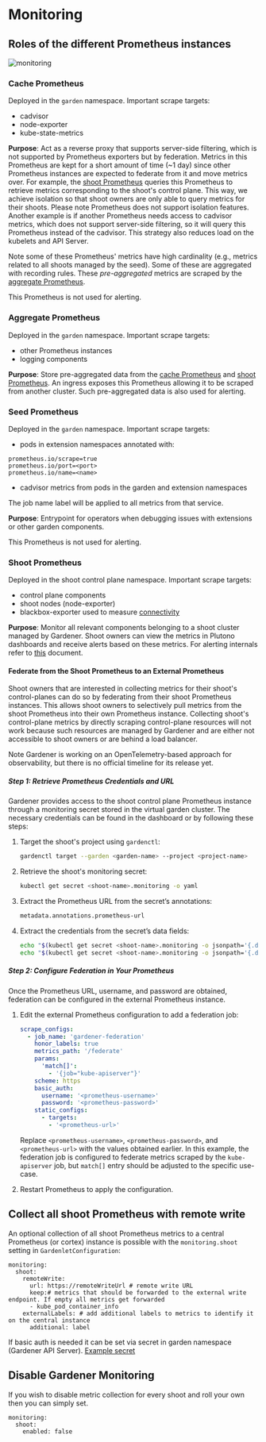 # Monitoring

## Roles of the different Prometheus instances

![monitoring](./images/monitoring.png)

### Cache Prometheus

Deployed in the `garden` namespace. Important scrape targets:

- cadvisor
- node-exporter
- kube-state-metrics

**Purpose**: Act as a reverse proxy that supports server-side filtering, which is not supported by Prometheus exporters but by federation. Metrics in this Prometheus are kept for a short amount of time (~1 day) since other Prometheus instances are expected to federate from it and move metrics over. For example, the [shoot Prometheus](#shoot-prometheus) queries this Prometheus to retrieve metrics corresponding to the shoot's control plane. This way, we achieve isolation so that shoot owners are only able to query metrics for their shoots. Please note Prometheus does not support isolation features. Another example is if another Prometheus needs access to cadvisor metrics, which does not support server-side filtering, so it will query this Prometheus instead of the cadvisor. This strategy also reduces load on the kubelets and API Server.

Note some of these Prometheus' metrics have high cardinality (e.g., metrics related to all shoots managed by the seed). Some of these are aggregated with recording rules. These _pre-aggregated_ metrics are scraped by the [aggregate Prometheus](#aggregate-prometheus).

This Prometheus is not used for alerting.

### Aggregate Prometheus

Deployed in the `garden` namespace. Important scrape targets:

- other Prometheus instances
- logging components

**Purpose**: Store pre-aggregated data from the [cache Prometheus](#cache-prometheus) and [shoot Prometheus](#shoot-prometheus). An ingress exposes this Prometheus allowing it to be scraped from another cluster. Such pre-aggregated data is also used for alerting.

### Seed Prometheus

Deployed in the `garden` namespace. Important scrape targets:

- pods in extension namespaces annotated with:
```
prometheus.io/scrape=true
prometheus.io/port=<port>
prometheus.io/name=<name>
```
- cadvisor metrics from pods in the garden and extension namespaces

The job name label will be applied to all metrics from that service.

**Purpose**: Entrypoint for operators when debugging issues with extensions or other garden components.

This Prometheus is not used for alerting.

### Shoot Prometheus

Deployed in the shoot control plane namespace. Important scrape targets:

- control plane components
- shoot nodes (node-exporter)
- blackbox-exporter used to measure [connectivity](connectivity.md)

**Purpose**: Monitor all relevant components belonging to a shoot cluster managed by Gardener. Shoot owners can view the metrics in Plutono dashboards and receive alerts based on these metrics. For alerting internals refer to [this](alerting.md) document.

#### Federate from the Shoot Prometheus to an External Prometheus

Shoot owners that are interested in collecting metrics for their shoot's control-planes can do so by federating from their shoot Prometheus instances. This allows shoot owners to selectively pull metrics from the shoot Prometheus into their own Prometheus instance. Collecting shoot's control-plane metrics by directly scraping control-plane resources will not work because such resources are managed by Gardener and are either not accessible to shoot owners or are behind a load balancer.

Note Gardener is working on an OpenTelemetry-based approach for observability, but there is no official timeline for its release yet.

##### Step 1: Retrieve Prometheus Credentials and URL

Gardener provides access to the shoot control plane Prometheus instance through a monitoring secret stored in the virtual garden cluster. The necessary credentials can be found in the dashboard or by following these steps:

1. Target the shoot's project using `gardenctl`:

   ```sh
   gardenctl target --garden <garden-name> --project <project-name>
   ```

2. Retrieve the shoot's monitoring secret:

   ```sh
   kubectl get secret <shoot-name>.monitoring -o yaml
   ```

3. Extract the Prometheus URL from the secret’s annotations:

   ```sh
   metadata.annotations.prometheus-url
   ```

4. Extract the credentials from the secret’s data fields:

   ```sh
   echo "$(kubectl get secret <shoot-name>.monitoring -o jsonpath='{.data.username}' | base64 --decode)"
   echo "$(kubectl get secret <shoot-name>.monitoring -o jsonpath='{.data.password}' | base64 --decode)"

##### Step 2: Configure Federation in Your Prometheus

Once the Prometheus URL, username, and password are obtained, federation can be configured in the external Prometheus instance.

1. Edit the external Prometheus configuration to add a federation job:

   ```yaml
   scrape_configs:
     - job_name: 'gardener-federation'
       honor_labels: true
       metrics_path: '/federate'
       params:
         'match[]':
           - '{job="kube-apiserver"}'
       scheme: https
       basic_auth:
         username: '<prometheus-username>'
         password: '<prometheus-password>'
       static_configs:
         - targets:
           - '<prometheus-url>'
   ```
   Replace `<prometheus-username>`, `<prometheus-password>`, and `<prometheus-url>` with the values obtained earlier. In this example, the federation job is configured to federate metrics scraped by the `kube-apiserver` job, but `match[]` entry should be adjusted to the specific use-case.

2. Restart Prometheus to apply the configuration.

## Collect all shoot Prometheus with remote write

An optional collection of all shoot Prometheus metrics to a central Prometheus (or cortex) instance is possible with the `monitoring.shoot` setting in `GardenletConfiguration`:
```
monitoring:
  shoot:
    remoteWrite:
      url: https://remoteWriteUrl # remote write URL
      keep:# metrics that should be forwarded to the external write endpoint. If empty all metrics get forwarded
      - kube_pod_container_info
    externalLabels: # add additional labels to metrics to identify it on the central instance
      additional: label
```

If basic auth is needed it can be set via secret in garden namespace (Gardener API Server). [Example secret](../../example/10-secret-remote-write.yaml)

## Disable Gardener Monitoring

If you wish to disable metric collection for every shoot and roll your own then you can simply set.
```
monitoring:
  shoot:
    enabled: false
```
